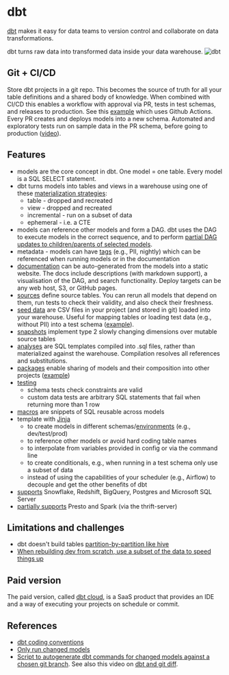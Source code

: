 # dbt

[dbt](http://getdbt.com/) makes it easy for data teams to version control and collaborate on data transformations.

dbt turns raw data into transformed data inside your data warehouse.
![dbt](https://d33wubrfki0l68.cloudfront.net/18774f02c29380c2ca7ed0a6fe06e55f275bf745/a5007/ui/img/svg/product.svg)

## Git + CI/CD

Store dbt projects in a git repo. This becomes the source of truth for all your table definitions and a shared body of knowledge. When combined with CI/CD this enables a workflow with approval via PR, tests in test schemas, and releases to production. See this [example](https://github.com/randypitcherii/cloud_cost_monitoring) which uses Github Actions. Every PR creates and deploys models into a new schema. Automated and exploratory tests run on sample data in the PR schema, before going to production ([video](https://www.youtube.com/watch?v=snp2hxxWgqk)).

## Features

- models are the core concept in dbt. One model = one table. Every model is a SQL SELECT statement.
- dbt turns models into tables and views in a warehouse using one of these [materialization strategies](https://docs.getdbt.com/docs/building-a-dbt-project/building-models/materializations):
  - table - dropped and recreated
  - view - dropped and recreated
  - incremental - run on a subset of data
  - ephemeral - i.e. a CTE
- models can reference other models and form a DAG. dbt uses the DAG to execute models in the correct sequence, and to perform [partial DAG updates to children/parents of selected models](https://docs.getdbt.com/reference/model-selection-syntax/).
- metadata - models can have [tags](https://docs.getdbt.com/docs/building-a-dbt-project/building-models/tags/) (e.g., PII, nightly) which can be referenced when running models or in the documentation
- [documentation](https://blog.getdbt.com/using-dbt-docs/) can be auto-generated from the models into a static website. The docs include descriptions (with markdown support), a visualisation of the DAG, and search functionality. Deploy targets can be any web host, S3, or GitHub pages.
- [sources](https://docs.getdbt.com/docs/building-a-dbt-project/using-sources) define source tables. You can rerun all models that depend on them, run tests to check their validity, and also check their freshness.
- [seed data](https://docs.getdbt.com/docs/building-a-dbt-project/seeds) are CSV files in your project (and stored in git) loaded into your warehouse. Useful for mapping tables or loading test data (e.g., without PII) into a test schema ([example](https://github.com/stkbailey/fivethirtyeight-dbt-data)).
- [snapshots](https://docs.getdbt.com/docs/building-a-dbt-project/snapshots) implement type 2 slowly changing dimensions over mutable source tables
- [analyses](https://docs.getdbt.com/docs/building-a-dbt-project/analyses) are SQL templates compiled into .sql files, rather than materialized against the warehouse. Compilation resolves all references and substitutions.
- [packages](https://docs.getdbt.com/docs/guides/building-packages) enable sharing of models and their composition into other projects ([example](https://github.com/stkbailey/fivethirtyeight-dbt-data))
- [testing](https://docs.getdbt.com/docs/building-a-dbt-project/testing-and-documentation/testing/)
  - schema tests check constraints are valid
  - custom data tests are arbitrary SQL statements that fail when returning more than 1 row
- [macros](https://docs.getdbt.com/docs/writing-code-in-dbt/macros) are snippets of SQL reusable across models
- template with [Jinja](https://docs.getdbt.com/docs/writing-code-in-dbt/getting-started-with-jinja)
  - to create models in different schemas/[environments](https://docs.getdbt.com/docs/guides/managing-environments) (e.g., dev/test/prod)
  - to reference other models or avoid hard coding table names
  - to interpolate from variables provided in config or via the command line
  - to create conditionals, e.g., when running in a test schema only use a subset of data
  - instead of using the capabilities of your scheduler (e.g., Airflow) to decouple and get the other benefits of dbt
- [supports](https://docs.getdbt.com/docs/supported-databases) Snowflake, Redshift, BigQuery, Postgres and Microsoft SQL Server
- [partially supports](https://docs.getdbt.com/docs/supported-databases) Presto and Spark (via the thrift-server)

## Limitations and challenges

- dbt doesn't build tables [partition-by-partition like hive](https://discourse.getdbt.com/t/on-the-limits-of-incrementality/303/6)
- [When rebuilding dev from scratch, use a subset of the data to speed things up](https://discourse.getdbt.com/t/how-we-treat-big-data-models-in-our-dbt-setup/704/2)

## Paid version

The paid version, called [dbt cloud](https://docs.getdbt.com/docs/dbt-cloud/cloud-overview/), is a SaaS product that provides an IDE and a way of executing your projects on schedule or commit.

## References

- [dbt coding conventions](https://github.com/fishtown-analytics/corp/blob/master/dbt_coding_conventions.md)
- [Only run changed models](https://discourse.getdbt.com/t/tips-and-tricks-about-working-with-dbt/287/2)
- [Script to autogenerate dbt commands for changed models against a chosen git branch](https://gist.github.com/jtalmi/c6265c8a17120cfb150c97512cb68aa6). See also this video on [dbt and git diff](https://www.youtube.com/watch?v=m-QlIVss0UA).

